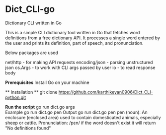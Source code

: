 # Dict_CLI-go
Dictionary CLI written in Go

This is a simple CLI dictionary tool written in Go that fetches word definitions from a free dictionary API. It processes a single word entered by the user and prints its definition, part of speech, and pronunciation.

Below packages are used 

net/http - for making API requests
encoding/json - parsing unstructured json 
os.Args - to work with CLI args passed by user
io - to read response body

**Prerequisites**
 Install Go on your machine

** Installation **
  git clone https://github.com/karthikeyan0906/Dict_CLI-python.git 

**Run the script**
    go run dict.go args     
Example 
    go run dict.go pen
Output
     go run dict.go pen
    pen (noun): An enclosure (enclosed area) used to contain domesticated animals, especially sheep or cattle.
    Pronunciation: /pɛn/
if the word doesn't exist it will return "No definitions found"
